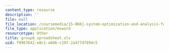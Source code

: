 ```yaml
---
content_type: resource
description: ''
file: null
file_location: /coursemedia/15-066j-system-optimization-and-analysis-for-manufacturing-summer-2003/f9967642e8c1a0d6c29f2a4774f894c5_group8_spreadsheet.xls
file_type: application/msword
resourcetype: Other
title: group8_spreadsheet.xls
uid: f9967642-e8c1-a0d6-c29f-2a4774f894c5
---
```

